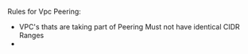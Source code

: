 Rules for Vpc Peering:
- VPC's thats are taking part of Peering Must not have identical CIDR Ranges
- 
